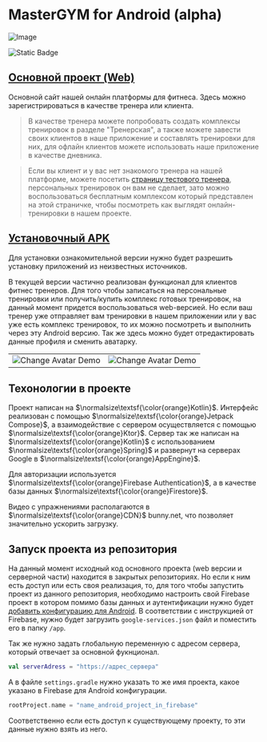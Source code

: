 

# MasterGYM for Android (alpha)

![Image](https://mastergym.online/MasterGYMIcon192.png)

![Static Badge](https://img.shields.io/badge/made_by-Ragefalcon-orange)


<h2><a  href="https://mastergym.online">Основной проект (Web)</a></h2>
Основной сайт нашей онлайн платформы для фитнеса. Здесь можно 
зарегистрироваться в качестве тренера или клиента. 

> В качестве тренера 
можете попробовать создать комплексы тренировок в разделе "Тренерская", 
а также можете завести своих клиентов в наше приложение и составлять тренировки 
для них, для офлайн клиентов можете использовать наше приложение 
в качестве дневника. 

>Если вы клиент и у вас нет знакомого тренера на нашей платформе, можете 
посетить <a  href="https://mastergym.online?idt=VxtfjIX8S8Q1SLsG49c2"> страницу тестового тренера</a>, персональных тренировок 
он вам не сделает, зато можно воспользоваться бесплатным комплексом который 
представлен на этой страничке, чтобы посмотреть как выглядят 
онлайн-тренировки в нашем проекте.

<h2><a  href="https://FitConstructorImg.b-cdn.net/other/File%20for%20download/MasterGYM_1b.apk" download>
Установочный APK
</a></h2>
Для установки ознакомительной версии нужно будет разрешить установку приложений из
неизвестных источников. 

В текущей версии частично реализован функционал для клиентов фитнес тренеров.
Для того чтобы записаться на персональные тренировки или получить/купить 
комплекс готовых тренировок, на данный момент придется воспользоваться web-версией. 
Но если ваш тренер уже отправляет вам тренировки в нашем приложении или у вас уже есть комплекс тренировок, то их можно
посмотреть и выполнить через эту Android версию. Так же здесь можно будет
отредактировать данные профиля и сменить аватарку.

<table>
  <tr>
    <td>
      <img src="https://FitConstructorImg.b-cdn.net/other/change_avatar_demo.gif" alt="Change Avatar Demo">
    </td>
    <td>
      <img src="https://FitConstructorImg.b-cdn.net/other/open_training_demo_2.gif" alt="Change Avatar Demo">
    </td>
  </tr>
</table>

## Техонологии в проекте

Проект написан на $\normalsize\textsf{\color{orange}Kotlin}$. Интерфейс реализован с помощью 
$\normalsize\textsf{\color{orange}Jetpack Compose}$, 
а взаимодействие с сервером осуществляется с помощью $\normalsize\textsf{\color{orange}Ktor}$.
Сервер так же написан на $\normalsize\textsf{\color{orange}Kotlin}$ 
с использованием $\normalsize\textsf{\color{orange}Spring}$ и 
развернут на серверах Google в $\normalsize\textsf{\color{orange}AppEngine}$.

Для авторизации используется $\normalsize\textsf{\color{orange}Firebase Authentication}$, 
а в качестве базы данных $\normalsize\textsf{\color{orange}Firestore}$.

Видео с упражнениями располагаются в $\normalsize\textsf{\color{orange}CDN}$ bunny.net, что 
позволяет значительно ускорить загрузку.

## Запуск проекта из репозитория

На данный момент исходный код основного проекта (web версии и серверной части) 
находится в закрытых репозиториях. Но если к ним есть доступ или есть своя 
реализация, то, для того чтобы запустить проект из данного репозитория, 
необходимо настроить
свой Firebase проект в котором помимо базы данных и аутентификации нужно будет
<a  href="https://firebase.google.com/docs/android/setup?hl=ru"> добавить 
конфигурацию для Android</a>. В соответствии с инструкцией от Firebase, 
нужно будет загрузить `google-services.json` файл и поместить его в папку `/app`.

Так же нужно задать глобальную переменную с адресом сервера, который отвечает за
основной фукнционал.

```Kotlin 
val serverAdress = "https://адрес_сервера"
```

А в файле `settings.gradle` нужно указать то же имя проекта, 
какое указано в Firebase для Android конфигурации.

```Kotlin 
rootProject.name = "name_android_project_in_firebase"
```


Соответственно если есть доступ к существующему проекту, то эти данные нужно взять из него.

